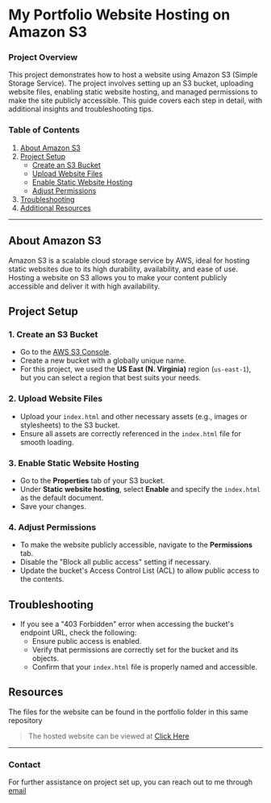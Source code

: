 # My Portfolio Website Hosting on Amazon S3

### Project Overview
This project demonstrates how to host a  website using Amazon S3 (Simple Storage Service). The project involves setting up an S3 bucket, uploading website files, enabling static website hosting, and managed permissions to make the site publicly accessible. This guide covers each step in detail, with additional insights and troubleshooting tips.



### Table of Contents
1. [About Amazon S3](#about-amazon-s3)
2. [Project Setup](#project-setup)
   - [Create an S3 Bucket](#create-an-s3-bucket)
   - [Upload Website Files](#upload-website-files)
   - [Enable Static Website Hosting](#enable-static-website-hosting)
   - [Adjust Permissions](#adjust-permissions)
3. [Troubleshooting](#troubleshooting)
4. [Additional Resources](#additional-resources)

---

## About Amazon S3
Amazon S3 is a scalable cloud storage service by AWS, ideal for hosting static websites due to its high durability, availability, and ease of use. Hosting a website on S3 allows you to make your content publicly accessible and deliver it with high availability.

## Project Setup

### 1. Create an S3 Bucket
   - Go to the [AWS S3 Console](https://aws.amazon.com/s3/).
   - Create a new bucket with a globally unique name.
   - For this project, we used the **US East (N. Virginia)** region (`us-east-1`), but you can select a region that best suits your needs.

### 2. Upload Website Files
   - Upload your `index.html` and other necessary assets (e.g., images or stylesheets) to the S3 bucket.
   - Ensure all assets are correctly referenced in the `index.html` file for smooth loading.

### 3. Enable Static Website Hosting
   - Go to the **Properties** tab of your S3 bucket.
   - Under **Static website hosting**, select **Enable** and specify the `index.html` as the default document.
   - Save your changes.

### 4. Adjust Permissions
   - To make the website publicly accessible, navigate to the **Permissions** tab.
   - Disable the "Block all public access" setting if necessary.
   - Update the bucket's Access Control List (ACL) to allow public access to the contents.

## Troubleshooting
   - If you see a "403 Forbidden" error when accessing the bucket's endpoint URL, check the following:
      - Ensure public access is enabled.
      - Verify that permissions are correctly set for the bucket and its objects.
      - Confirm that your `index.html` file is properly named and accessible.

## Resources
The files for the website can be found in the portfolio folder in this same repository


> The hosted website can be viewed at
[Click Here](https://anabi-asah-portfolio.s3.us-east-1.amazonaws.com/index.html)

---

### Contact
For further assistance on project set up, you can reach out to me through [email](anabiasah@gmail.com)

